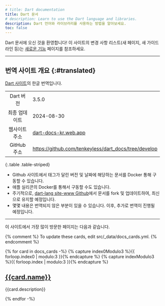 ```yaml
---
# title: Dart documentation
title: Dart 문서
# description: Learn to use the Dart language and libraries.
description: Dart 언어와 라이브러리를 사용하는 방법을 알아보세요.
toc: false
---
```


Dart 문서에 오신 것을 환영합니다! 
이 사이트의 변경 사항 리스트(새 페이지, 새 가이드라인 등)는 [새로운 기능][What's new] 페이지를 참조하세요.

[What's new]: /guides/whats-new

---

## 번역 사이트 개요 {:#translated}

[Dart 사이트](https://dart.dev/)의 한글 번역입니다.

|       |      |
|:-----:|:----|
| Dart 버전 | 3.5.0 |
| 최종 업데이트 | 2024-08-30 |
| 웹사이트 주소 | [dart-docs-kr.web.app](https://dart-docs-kr.web.app/) |
| GitHub 주소 | <https://github.com/tenkeyless/dart_docs/tree/develop> |

{:.table .table-striped}

- Github 사이트에서 태그가 달린 버전 및 날짜에 해당하는 문서를 Docker 통해 구동할 수 있습니다.
- 애플 실리콘의 Docker를 통해서 구동할 수도 있습니다.
- 주기적으로, [dart-lang site-www Github](https://github.com/dart-lang/site-www)에서 문서를 fork 및 업데이트하여, 최신으로 유지할 예정입니다.
- 몇몇 내용은 번역되지 않은 부분이 있을 수 있습니다. 이후, 추가로 번역이 진행될 예정입니다.

---

이 사이트에서 가장 많이 방문한 페이지는 다음과 같습니다.

{% comment %}
To update these cards, edit src/_data/docs_cards.yml.
{% endcomment %}

<div class="card-grid">
{% for card in docs_cards -%}
  {% capture index0Modulo3 %}{{ forloop.index0 | modulo:3 }}{% endcapture %}
  {% capture indexModulo3 %}{{ forloop.index | modulo:3 }}{% endcapture %}
  <div class="card">
    <h2><a href="{{card.url}}">{{card.name}}</a></h2>
    <p>{{card.description}}</p>
  </div>
{% endfor -%}
</div>
